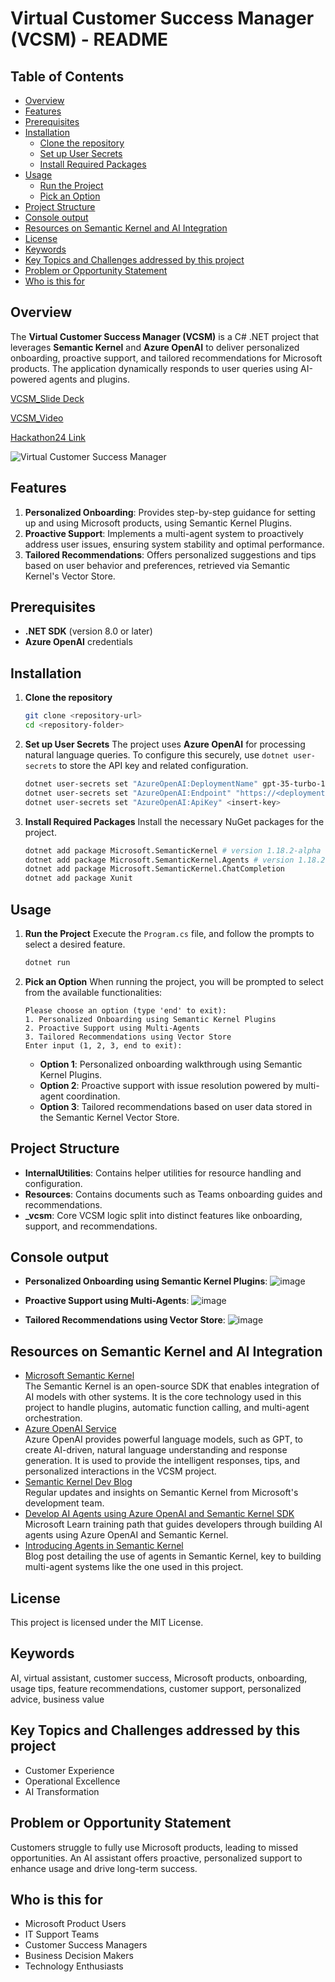 # Virtual Customer Success Manager (VCSM) - README

## Table of Contents
- [Overview](#overview)
- [Features](#features)
- [Prerequisites](#prerequisites)
- [Installation](#installation)
  - [Clone the repository](#1-clone-the-repository)
  - [Set up User Secrets](#2-set-up-user-secrets)
  - [Install Required Packages](#3-install-required-packages)
- [Usage](#usage)
  - [Run the Project](#1-run-the-project)
  - [Pick an Option](#2-pick-an-option)
- [Project Structure](#project-structure)
- [Console output](#Console-output)
- [Resources on Semantic Kernel and AI Integration](#Resources-on-Semantic-Kernel-and-AI-Integration)
- [License](#license)
- [Keywords](#Keywords)
- [Key Topics and Challenges addressed by this project](#Key-Topics-and-Challenges-addressed-by-this-project)
- [Problem or Opportunity Statement](#Problem-or-Opportunity-Statement)
- [Who is this for](#Who-is-this-for)

## Overview
The **Virtual Customer Success Manager (VCSM)** is a C# .NET project that leverages **Semantic Kernel** and **Azure OpenAI** to deliver personalized onboarding, proactive support, and tailored recommendations for Microsoft products. The application dynamically responds to user queries using AI-powered agents and plugins.

[VCSM_Slide Deck](https://github.com/user-attachments/files/17084746/VCSM_Using_SemanticKernel.pdf)

[VCSM_Video](https://youtu.be/5IvVFJR6l1E)

[Hackathon24 Link](https://hackbox.microsoft.com/hackathons/hackathon2024/project/62484)

![Virtual Customer Success Manager](https://github.com/user-attachments/assets/73f1fd77-0260-4fa9-8b8e-e3e441256e59)


## Features
1. **Personalized Onboarding**: Provides step-by-step guidance for setting up and using Microsoft products, using Semantic Kernel Plugins.
2. **Proactive Support**: Implements a multi-agent system to proactively address user issues, ensuring system stability and optimal performance.
3. **Tailored Recommendations**: Offers personalized suggestions and tips based on user behavior and preferences, retrieved via Semantic Kernel's Vector Store.

## Prerequisites
- **.NET SDK** (version 8.0 or later)
- **Azure OpenAI** credentials

## Installation
1. **Clone the repository**
    ```bash
    git clone <repository-url>
    cd <repository-folder>
    ```

2. **Set up User Secrets**
    The project uses **Azure OpenAI** for processing natural language queries. To configure this securely, use `dotnet user-secrets` to store the API key and related configuration.

    ```bash
    dotnet user-secrets set "AzureOpenAI:DeploymentName" gpt-35-turbo-16k
    dotnet user-secrets set "AzureOpenAI:Endpoint" "https://<deployment-name>.openai.azure.com/"
    dotnet user-secrets set "AzureOpenAI:ApiKey" <insert-key>
    ```

3. **Install Required Packages**
    Install the necessary NuGet packages for the project.

    ```bash
    dotnet add package Microsoft.SemanticKernel # version 1.18.2-alpha
    dotnet add package Microsoft.SemanticKernel.Agents # version 1.18.2-alpha
    dotnet add package Microsoft.SemanticKernel.ChatCompletion
    dotnet add package Xunit
    ```

## Usage

1. **Run the Project**
    Execute the `Program.cs` file, and follow the prompts to select a desired feature.
    
    ```bash
    dotnet run
    ```

2. **Pick an Option**
    When running the project, you will be prompted to select from the available functionalities:

    ```text
    Please choose an option (type 'end' to exit):
    1. Personalized Onboarding using Semantic Kernel Plugins
    2. Proactive Support using Multi-Agents
    3. Tailored Recommendations using Vector Store
    Enter input (1, 2, 3, end to exit):
    ```

    - **Option 1**: Personalized onboarding walkthrough using Semantic Kernel Plugins.
    - **Option 2**: Proactive support with issue resolution powered by multi-agent coordination.
    - **Option 3**: Tailored recommendations based on user data stored in the Semantic Kernel Vector Store.

## Project Structure
- **InternalUtilities**: Contains helper utilities for resource handling and configuration.
- **Resources**: Contains documents such as Teams onboarding guides and recommendations.
- **_vcsm**: Core VCSM logic split into distinct features like onboarding, support, and recommendations.

## Console output
- **Personalized Onboarding using Semantic Kernel Plugins**:
![image](https://github.com/user-attachments/assets/61f15943-1df4-4030-9c5a-2780989b4673)
  
- **Proactive Support using Multi-Agents**:
![image](https://github.com/user-attachments/assets/a81e532d-75bf-4fbc-a0cf-be098c09dcb9)
  
- **Tailored Recommendations using Vector Store**:
![image](https://github.com/user-attachments/assets/455061b6-0f88-43a5-bc33-aa060cf60113)

## Resources on Semantic Kernel and AI Integration
- [Microsoft Semantic Kernel](https://github.com/microsoft/semantic-kernel)  
  The Semantic Kernel is an open-source SDK that enables integration of AI models with other systems. It is the core technology used in this project to handle plugins, automatic function calling, and multi-agent orchestration.
- [Azure OpenAI Service](https://learn.microsoft.com/en-us/azure/cognitive-services/openai/overview)  
  Azure OpenAI provides powerful language models, such as GPT, to create AI-driven, natural language understanding and response generation. It is used to provide the intelligent responses, tips, and personalized interactions in the VCSM project.
- [Semantic Kernel Dev Blog](https://devblogs.microsoft.com/semantic-kernel/)  
  Regular updates and insights on Semantic Kernel from Microsoft's development team.
- [Develop AI Agents using Azure OpenAI and Semantic Kernel SDK](https://learn.microsoft.com/en-us/training/paths/develop-ai-agents-azure-open-ai-semantic-kernel-sdk/)  
  Microsoft Learn training path that guides developers through building AI agents using Azure OpenAI and Semantic Kernel.
- [Introducing Agents in Semantic Kernel](https://devblogs.microsoft.com/semantic-kernel/introducing-agents-in-semantic-kernel/)  
  Blog post detailing the use of agents in Semantic Kernel, key to building multi-agent systems like the one used in this project.  

## License
This project is licensed under the MIT License.

## Keywords
AI, virtual assistant, customer success, Microsoft products, onboarding, usage tips, feature recommendations, customer support, personalized advice, business value

## Key Topics and Challenges addressed by this project
- Customer Experience
- Operational Excellence
- AI Transformation

## Problem or Opportunity Statement
Customers struggle to fully use Microsoft products, leading to missed opportunities. An AI assistant offers proactive, personalized support to enhance usage and drive long-term success.

## Who is this for
- Microsoft Product Users
- IT Support Teams
- Customer Success Managers
- Business Decision Makers
- Technology Enthusiasts
